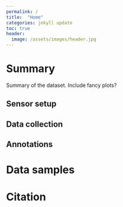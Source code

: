 ```yaml
---
permalink: /
title:  "Home"
categories: jekyll update
toc: true
header:
  image: /assets/images/header.jpg
---
```


# Summary
Summary of the dataset.
Include fancy plots?
## Sensor setup
## Data collection
## Annotations

# Data samples

# Citation


